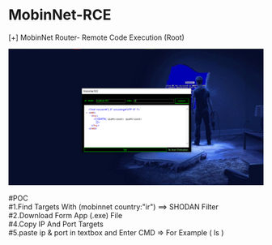# MobinNet-RCE
[+] MobinNet Router- Remote Code Execution (Root)

![alt text](https://github.com/TAPESH-TEAM/MobinNet-RCE/blob/main/image_2021-08-11_014653.png)


#POC <br/>
#1.Find Targets With (mobinnet country:"ir") ==> SHODAN Filter <br/>
#2.Download Form App (.exe) File <br/>
#4.Copy IP And Port Targets<br/>
#5.paste ip & port in textbox and Enter CMD =>  For Example ( ls )<br/>

